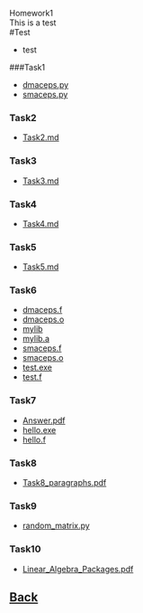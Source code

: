 Homework1<br>
   This is a test<br>
#Test
- test

###Task1
- [dmaceps.py](Task1/dmaceps.py)
- [smaceps.py](Task1/smaceps.py)

### Task2
- [Task2.md](Task2/Task2.md)

### Task3
- [Task3.md](Task3/Task3.md)

### Task4
- [Task4.md](Task4/Task4.md)
### Task5
- [Task5.md](Task5/Task5.md)
### Task6
- [dmaceps.f](Task6/dmaceps.f)
- [dmaceps.o](Task6/dmaceps.o)
- [mylib](Task6/mylib)
- [mylib.a](Task6/mylib.a)
- [smaceps.f](Task6/smaceps.f)
- [smaceps.o](Task6/smaceps.o)
- [test.exe](Task6/test.exe)
- [test.f](Task6/test.f)
### Task7
- [Answer.pdf](Task7/Answer.pdf)
- [hello.exe](Task7/hello.exe)
- [hello.f](Task7/hello.f)
### Task8
- [Task8_paragraphs.pdf](Task8/Answer.pdf)
### Task9
- [random_matrix.py](Task9/random_matrix.py)
### Task10
- [Linear_Algebra_Packages.pdf](Task10/Linear_Algebra_Packages.pdf)

## [Back](../)